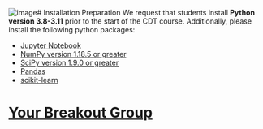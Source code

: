 ![image](https://github.com/StatisticalReinforcementLearningLab/Stat-ML-CDT-2023/assets/15145153/be88e926-1984-4ba2-8411-c5f863113261)# Installation Preparation
We request that students install __Python version 3.8-3.11__ prior to the start of the CDT course. Additionally, please install the following python packages:
- [Jupyter Notebook](https://docs.jupyter.org/en/latest/install/notebook-classic.html)
- [NumPy version 1.18.5 or greater](https://numpy.org/install/)
- [SciPy version 1.9.0 or greater](https://scipy.org/install/)
- [Pandas](https://pandas.pydata.org/docs/getting_started/install.html)
- [scikit-learn](https://scikit-learn.org/stable/install.html) 

# [Your Breakout Group](https://github.com/StatisticalReinforcementLearningLab/Stat-ML-CDT-2023/tree/main/precourse)
